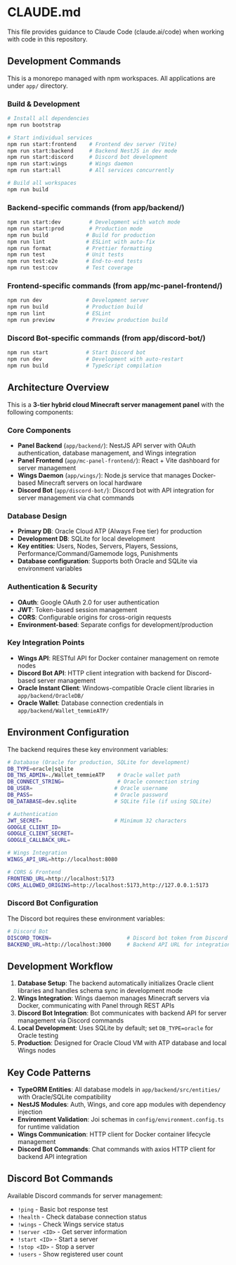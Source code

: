 # CLAUDE.md

This file provides guidance to Claude Code (claude.ai/code) when working with code in this repository.

## Development Commands

This is a monorepo managed with npm workspaces. All applications are under `app/` directory.

### Build & Development
```bash
# Install all dependencies
npm run bootstrap

# Start individual services
npm run start:frontend    # Frontend dev server (Vite)
npm run start:backend     # Backend NestJS in dev mode  
npm run start:discord     # Discord bot development
npm run start:wings       # Wings daemon
npm run start:all         # All services concurrently

# Build all workspaces
npm run build
```

### Backend-specific commands (from app/backend/)
```bash
npm run start:dev         # Development with watch mode
npm run start:prod        # Production mode
npm run build            # Build for production
npm run lint             # ESLint with auto-fix
npm run format           # Prettier formatting
npm run test             # Unit tests
npm run test:e2e         # End-to-end tests
npm run test:cov         # Test coverage
```

### Frontend-specific commands (from app/mc-panel-frontend/)
```bash
npm run dev              # Development server
npm run build            # Production build
npm run lint             # ESLint
npm run preview          # Preview production build
```

### Discord Bot-specific commands (from app/discord-bot/)
```bash
npm run start            # Start Discord bot
npm run dev              # Development with auto-restart
npm run build            # TypeScript compilation
```

## Architecture Overview

This is a **3-tier hybrid cloud Minecraft server management panel** with the following components:

### Core Components
- **Panel Backend** (`app/backend/`): NestJS API server with OAuth authentication, database management, and Wings integration
- **Panel Frontend** (`app/mc-panel-frontend/`): React + Vite dashboard for server management  
- **Wings Daemon** (`app/wings/`): Node.js service that manages Docker-based Minecraft servers on local hardware
- **Discord Bot** (`app/discord-bot/`): Discord bot with API integration for server management via chat commands

### Database Design
- **Primary DB**: Oracle Cloud ATP (Always Free tier) for production
- **Development DB**: SQLite for local development
- **Key entities**: Users, Nodes, Servers, Players, Sessions, Performance/Command/Gamemode logs, Punishments
- **Database configuration**: Supports both Oracle and SQLite via environment variables

### Authentication & Security
- **OAuth**: Google OAuth 2.0 for user authentication
- **JWT**: Token-based session management
- **CORS**: Configurable origins for cross-origin requests
- **Environment-based**: Separate configs for development/production

### Key Integration Points
- **Wings API**: RESTful API for Docker container management on remote nodes
- **Discord Bot API**: HTTP client integration with backend for Discord-based server management
- **Oracle Instant Client**: Windows-compatible Oracle client libraries in `app/backend/OracleDB/`
- **Oracle Wallet**: Database connection credentials in `app/backend/Wallet_temmieATP/`

## Environment Configuration

The backend requires these key environment variables:

```bash
# Database (Oracle for production, SQLite for development)
DB_TYPE=oracle|sqlite
DB_TNS_ADMIN=./Wallet_temmieATP    # Oracle wallet path
DB_CONNECT_STRING=                 # Oracle connection string
DB_USER=                          # Oracle username
DB_PASS=                          # Oracle password
DB_DATABASE=dev.sqlite            # SQLite file (if using SQLite)

# Authentication
JWT_SECRET=                       # Minimum 32 characters
GOOGLE_CLIENT_ID=
GOOGLE_CLIENT_SECRET=
GOOGLE_CALLBACK_URL=

# Wings Integration
WINGS_API_URL=http://localhost:8080

# CORS & Frontend
FRONTEND_URL=http://localhost:5173
CORS_ALLOWED_ORIGINS=http://localhost:5173,http://127.0.0.1:5173
```

### Discord Bot Configuration

The Discord bot requires these environment variables:

```bash
# Discord Bot
DISCORD_TOKEN=                        # Discord bot token from Discord Developer Portal
BACKEND_URL=http://localhost:3000     # Backend API URL for integration
```

## Development Workflow

1. **Database Setup**: The backend automatically initializes Oracle client libraries and handles schema sync in development mode
2. **Wings Integration**: Wings daemon manages Minecraft servers via Docker, communicating with Panel through REST APIs
3. **Discord Bot Integration**: Bot communicates with backend API for server management via Discord commands
4. **Local Development**: Uses SQLite by default; set `DB_TYPE=oracle` for Oracle testing
5. **Production**: Designed for Oracle Cloud VM with ATP database and local Wings nodes

## Key Code Patterns

- **TypeORM Entities**: All database models in `app/backend/src/entities/` with Oracle/SQLite compatibility
- **NestJS Modules**: Auth, Wings, and core app modules with dependency injection
- **Environment Validation**: Joi schemas in `config/environment.config.ts` for runtime validation
- **Wings Communication**: HTTP client for Docker container lifecycle management
- **Discord Bot Commands**: Chat commands with axios HTTP client for backend API integration

## Discord Bot Commands

Available Discord commands for server management:

- `!ping` - Basic bot response test
- `!health` - Check database connection status
- `!wings` - Check Wings service status
- `!server <ID>` - Get server information
- `!start <ID>` - Start a server
- `!stop <ID>` - Stop a server
- `!users` - Show registered user count